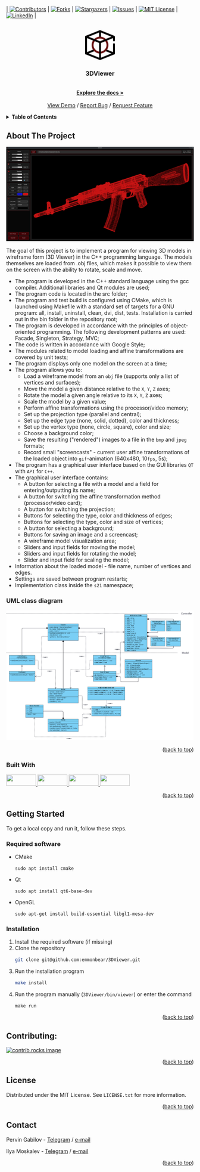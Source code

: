 <a id="readme-top"></a>

 | [![Contributors][contributors-shield]][contributors-url] | [![Forks][forks-shield]][forks-url] | [![Stargazers][stars-shield]][stars-url] | [![Issues][issues-shield]][issues-url] | [![MIT License][license-shield]][license-url] | [![LinkedIn][linkedin-shield]][linkedin-url] |

<br />
<div align="center">
  <a href="https://github.com/emmonbear/3DViewer">
    <img src="./misc/images/logo.png" alt="Logo" width="80" height="80">
  </a>

  <h3 align="center">3DViewer</h3>

  <p align="center">
    <br />
    <a href="https://github.com/emmonbear/3DViewer"><strong>Explore the docs »</strong></a>
    <br />
    <br />
    <a href="https://github.com/emmonbear/3DViewer">View Demo</a>
    /
    <a href="https://github.com/emmonbear/3DViewer/issues/new?labels=bug&template=bug-report---.md">Report Bug</a>
    /
    <a href="https://github.com/emmonbear/3DViewer/issues/new?labels=enhancement&template=feature-request---.md">Request Feature</a>
  </p>
</div>


<details>
  <summary><strong>Table of Contents</strong></summary>
  <ol>
    <li>
      <a href="#about-the-project">About The Project</a>
      <ul>
        <li><a href="#uml-class-diagram">UML class diagram</a></li>
        <li><a href="#built-with">Built With</a></li>
      </ul>
    </li>
    <li>
      <a href="#getting-started">Getting Started</a>
      <ul>
        <li><a href="#required-software">Required software</a></li>
        <li><a href="#installation">Installation</a></li>
      </ul>
    </li>
    <li><a href="#contributing">Contributing</a></li>
    <li><a href="#license">License</a></li>
    <li><a href="#contact">Contact</a></li>
  </ol>
</details>


## About The Project

![Appearance](./misc/images/program.png) <br>

The goal of this project is to implement a program for viewing 3D models in wireframe form (3D Viewer) in the C++ programming language. The models themselves are loaded from .obj files, which makes it possible to view them on the screen with the ability to rotate, scale and move.

- The program is developed in the C++ standard language using the gcc compiler. Additional libraries and Qt modules are used;
- The program code is located in the src folder;
- The program and test build is configured using CMake, which is launched using Makefile with a standard set of targets for a GNU program: all, install, uninstall, clean, dvi, dist, tests. Installation is carried out in the bin folder in the repository root;
- The program is developed in accordance with the principles of object-oriented programming. The following development patterns are used: Facade, Singleton, Strategy, MVC;
- The code is written in accordance with Google Style;
- The modules related to model loading and affine transformations are covered by unit tests;
- The program displays only one model on the screen at a time;
- The program allows you to:
    - Load a wireframe model from an `obj` file (supports only a list of vertices and surfaces);
    - Move the model a given distance relative to the `X`, `Y`, `Z` axes;
    - Rotate the model a given angle relative to its `X`, `Y`, `Z` axes;
    - Scale the model by a given value;
    - Perform affine transformations using the processor/video memory;
    - Set up the projection type (parallel and central);
    - Set up the edge type (none, solid, dotted), color and thickness;
    - Set up the vertex type (none, circle, square), color and size;
    - Choose a background color;
    - Save the resulting ("rendered") images to a file in the `bmp` and `jpeg` formats;
    - Record small "screencasts" - current user affine transformations of the loaded object into `gif`-animation (640x480, 10`fps`, 5s);
- The program has a graphical user interface based on the GUI libraries `QT` with `API` for `C++`.
- The graphical user interface contains:
    - A button for selecting a file with a model and a field for entering/outputting its name;
    - A button for switching the affine transformation method (processor/video card);
    - A button for switching the projection;
    - Buttons for selecting the type, color and thickness of edges;
    - Buttons for selecting the type, color and size of vertices;
    - A button for selecting a background;
    - Buttons for saving an image and a screencast;
    - A wireframe model visualization area;
    - Sliders and input fields for moving the model;
    - Sliders and input fields for rotating the model;
    - Slider and input field for scaling the model;
- Information about the loaded model - file name, number of vertices and edges.
- Settings are saved between program restarts;
- Implementation class inside the `s21` namespace;

### UML class diagram

![Appearance](./misc/images/uml_diagram.png) <br>


<p align="right">(<a href="#readme-top">back to top</a>)</p>

### Built With

<p align="center">
  <p>
    <a href="https://www.cplusplus.com/">
      <img src="https://img.shields.io/badge/C%2B%2B-00599C?style=for-the-badge&logo=c%2B%2B&logoColor=white" width="80" height="30">
    </a>
    <a href="https://cmake.org/">
      <img src="https://img.shields.io/badge/CMake-%23008FBA.svg?style=for-the-badge&logo=cmake&logoColor=white" width="80" height="30">
    </a>
    <a href="https://www.qt.io/">
      <img src="https://img.shields.io/badge/Qt-%23217346.svg?style=for-the-badge&logo=Qt&logoColor=white" width="80" height="30">
    </a>
    <a href="https://www.opengl.org/">
      <img src="https://www.opengl.org/img/opengl_logo.jpg" width="80" height="30">
    </a>
  </p>
</p>

<p align="right">(<a href="#readme-top">back to top</a>)</p>


## Getting Started

To get a local copy and run it, follow these steps.

### Required software

* CMake
  ```
  sudo apt install cmake
  ```

* Qt
  ```
  sudo apt install qt6-base-dev
  ```

* OpenGL
  ```
  sudo apt-get install build-essential libgl1-mesa-dev
  ```

### Installation

1. Install the required software (if missing)
2. Clone the repository
    ```sh
    git clone git@github.com:emmonbear/3DViewer.git
    ```
3. Run the installation program
    ```sh
    make install
    ```
4. Run the program manually (`3DViewer/bin/viewer`) or enter the command
    ```
    make run
    ```

<p align="right">(<a href="#readme-top">back to top</a>)</p>


## Contributing:

<a href="https://github.com/emmonbear/3DViewer/graphs/contributors">
  <img src="https://contrib.rocks/image?repo=emmonbear/3DViewer" alt="contrib.rocks image" />
</a>

<p align="right">(<a href="#readme-top">back to top</a>)</p>


## License

Distributed under the MIT License. See `LICENSE.txt` for more information.

<p align="right">(<a href="#readme-top">back to top</a>)</p>


## Contact

Pervin Gabilov - [Telegram](https://t.me/kossadda) / [e-mail](gabiov1997@gmail.com)

Ilya Moskalev  - [Telegram](https://t.me/emmonbea) / [e-mail](moskaleviluak@icloud.com)

<p align="right">(<a href="#readme-top">back to top</a>)</p>



<!-- ССЫЛКИ И ИЗОБРАЖЕНИЯ MARKDOWN -->
[contributors-shield]: https://img.shields.io/github/contributors/emmonbear/3DViewer.svg?style=for-the-badge
[contributors-url]: https://github.com/emmonbear/3DViewer/graphs/contributors
[forks-shield]: https://img.shields.io/github/forks/emmonbear/3DViewer.svg?style=for-the-badge
[forks-url]: https://github.com/emmonbear/3DViewer/network/members
[stars-shield]: https://img.shields.io/github/stars/emmonbear/3DViewer.svg?style=for-the-badge
[stars-url]: https://github.com/emmonbear/3DViewer/stargazers
[issues-shield]: https://img.shields.io/github/issues/emmonbear/3DViewer.svg?style=for-the-badge
[issues-url]: https://github.com/emmonbear/3DViewer/issues
[license-shield]: https://img.shields.io/github/license/emmonbear/3DViewer.svg?style=for-the-badge
[license-url]: https://github.com/emmonbear/3DViewer/blob/master/LICENSE.txt
[linkedin-shield]: https://img.shields.io/badge/-LinkedIn-black.svg?style=for-the-badge&logo=linkedin&colorB=555
[linkedin-url]: https://linkedin.com/in/othneildrew
